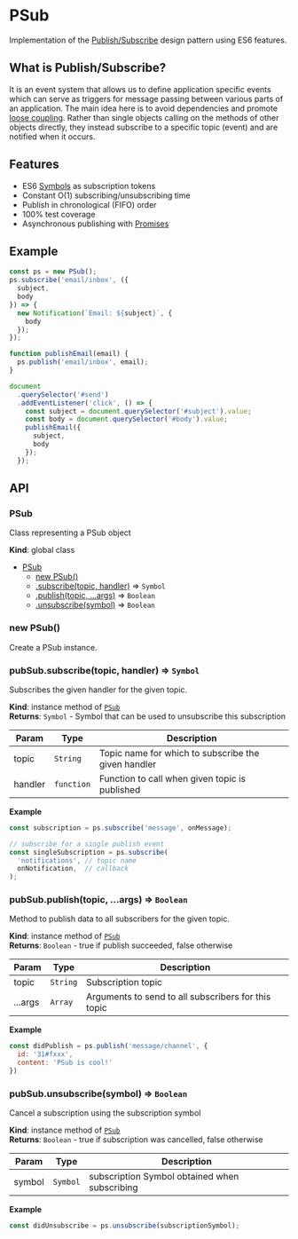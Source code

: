 # PSub

Implementation of the [Publish/Subscribe](https://en.wikipedia.org/wiki/Publish%E2%80%93subscribe_pattern) design pattern using ES6 features.

## What is Publish/Subscribe?

It is an event system that allows us to define application specific events which can serve as triggers for message passing between various parts of an application. The main idea here is to avoid dependencies and promote [loose coupling](https://en.wikipedia.org/wiki/Loose_coupling). Rather than single objects calling on the methods of other objects directly, they instead subscribe to a specific topic (event) and are notified when it occurs.

## Features

- ES6 [Symbols](https://developer.mozilla.org/en-US/docs/Web/JavaScript/Reference/Global_Objects/Symbol) as subscription tokens
- Constant O(1) subscribing/unsubscribing time
- Publish in chronological (FIFO) order
- 100% test coverage
- Asynchronous publishing with [Promises](https://jakearchibald.com/2015/tasks-microtasks-queues-and-schedules/)

## Example

```js
const ps = new PSub();
ps.subscribe('email/inbox', ({
  subject,
  body
}) => {
  new Notification(`Email: ${subject}`, {
    body
  });
});

function publishEmail(email) {
  ps.publish('email/inbox', email);
}

document
  .querySelector('#send')
  .addEventListener('click', () => {
    const subject = document.querySelector('#subject').value;
    const body = document.querySelector('#body').value;
    publishEmail({
      subject,
      body
    });
  });
```

## API

### PSub
Class representing a PSub object

**Kind**: global class

* [PSub](#PSub)
    * [new PSub()](#new_PSub_new)
    * [.subscribe(topic, handler)](#PSub+subscribe) ⇒ <code>Symbol</code>
    * [.publish(topic, ...args)](#PSub+publish) ⇒ <code>Boolean</code>
    * [.unsubscribe(symbol)](#PSub+unsubscribe) ⇒ <code>Boolean</code>

<a name="new_PSub_new"></a>

### new PSub()
Create a PSub instance.

<a name="PSub+subscribe"></a>

### pubSub.subscribe(topic, handler) ⇒ <code>Symbol</code>
Subscribes the given handler for the given topic.

**Kind**: instance method of <code>[PSub](#PSub)</code><br>
**Returns**: <code>Symbol</code> - Symbol that can be used to unsubscribe this subscription

| Param | Type | Description |
| --- | --- | --- |
| topic | <code>String</code> | Topic name for which to subscribe the given handler |
| handler | <code>function</code> | Function to call when given topic is published |

**Example**
```js
const subscription = ps.subscribe('message', onMessage);

// subscribe for a single publish event
const singleSubscription = ps.subscribe(
  'notifications', // topic name
  onNotification,  // callback
);
```
<a name="PSub+publish"></a>

### pubSub.publish(topic, ...args) ⇒ <code>Boolean</code>
Method to publish data to all subscribers for the given topic.

**Kind**: instance method of <code>[PSub](#PSub)</code><br>
**Returns**: <code>Boolean</code> - true if publish succeeded, false otherwise

| Param | Type | Description |
| --- | --- | --- |
| topic | <code>String</code> | Subscription topic |
| ...args | <code>Array</code> | Arguments to send to all subscribers for this topic |

**Example**
```js
const didPublish = ps.publish('message/channel', {
  id: '31#fxxx',
  content: 'PSub is cool!'
})
```
<a name="PSub+unsubscribe"></a>

### pubSub.unsubscribe(symbol) ⇒ <code>Boolean</code>
Cancel a subscription using the subscription symbol

**Kind**: instance method of <code>[PSub](#PSub)</code><br>
**Returns**: <code>Boolean</code> - true if subscription was cancelled, false otherwise

| Param | Type | Description |
| --- | --- | --- |
| symbol | <code>Symbol</code> | subscription Symbol obtained when subscribing |

**Example**
```js
const didUnsubscribe = ps.unsubscribe(subscriptionSymbol);
```
